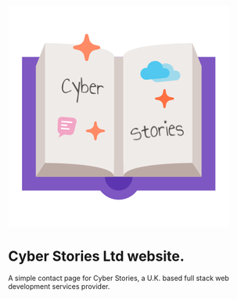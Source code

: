 <p>
    <img src="./img/cyberstories.jpg"/>
</p>


# Cyber Stories Ltd website.

A simple contact page for Cyber Stories, a U.K. based full stack web development services provider.